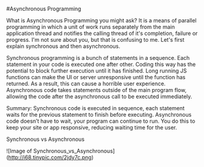 #Asynchronous Programming

What is Asynchronous Programming you might ask? It is a means of parallel programming in which a unit of work runs separately from the main application thread and notifies the calling thread of it's completion, failure or progress. I'm not sure about you, but that is confusing to me. Let's first explain synchronous and then asynchronous.

Synchronous programming is a bunch of statements in a sequence. Each statement in your code is executed one after other. Coding this way has the potential to block further execution until it has finished. Long running JS functions can make the UI or server unresponsive until the function has returned. As a result, this can cause a horrible user experience.  Asynchronous code takes statements outside of the main program flow, allowing the code after the asynchronous call to be executed immediately.

Summary: Synchronous code is executed in sequence, each statement waits for the previous statement to finish before executing. Asynchronous code doesn’t have to wait, your program can continue to run. You do this to keep your site or app responsive, reducing waiting time for the user.

Synchronous vs Asynchronous

![Image of Synchronous_vs_Asynchronous]
(http://i68.tinypic.com/2jdy7c.png)

